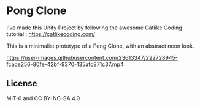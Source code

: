 # Pong Clone

I've made this Unity Project by following the awesome Catlike Coding tutorial : https://catlikecoding.com/

This is a minimalist prototype of a Pong Clone, with an abstract neon look.



https://user-images.githubusercontent.com/23613347/222728945-fcace256-80fe-42bf-9370-135afc871c37.mp4



## License

MIT-0 and CC BY-NC-SA 4.0
